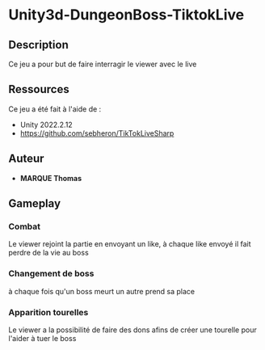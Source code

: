 # Unity3d-DungeonBoss-TiktokLive

## Description
Ce jeu a pour but de faire interragir le viewer avec le live

## Ressources
Ce jeu a été fait à l'aide de :
 * Unity 2022.2.12
 * https://github.com/sebheron/TikTokLiveSharp

## Auteur
* **MARQUE Thomas**

## Gameplay
### Combat
Le viewer rejoint la partie en envoyant un like, à chaque like envoyé il fait perdre de la vie au boss
### Changement de boss
à chaque fois qu'un boss meurt un autre prend sa place
### Apparition tourelles
Le viewer a la possibilité de faire des dons afins de créer une tourelle pour l'aider à tuer le boss
